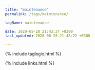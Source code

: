```yaml
---
title: "maintenance"
permalink: /tags/maintenance/

tagName: maintenance

date: 2020-08-28 21:43:37 +0300
last_updated: 2020-08-28 21:48:22 +0300

---
```


{% include taglogic.html %}

{% include links.html %}
